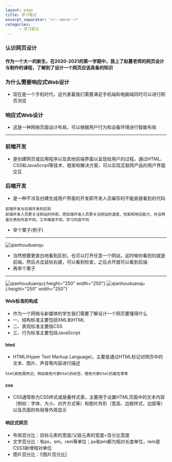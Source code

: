 ```yaml
---
layout: page
title: 学习笔记
excerpt_separator: "<!--more-->"
categories:
      - 学习笔记
---
```

### 认识网页设计
<!--more-->

#### 作为一个大一的新生，在2020-2021的第一学期中，我上了赵蔓老师的网页设计与制作的课程，了解到了设计一个网页应该具备的知识

### 为什么需要响应式Web设计
- 现在是一个手机时代，这代表着我们需要满足手机端和电脑端同时可以进行网页浏览

### 响应式Web设计
- 这是一种网络页面设计布局，可以根据用户行为和设备环境进行智能布局

---

### 前端开发
- 是创建网页或应用程序以及其他前端界面以呈现给用户的过程。通过HTML、CSS和JavaScript等技术、框架和解决方案，可以实现互联网产品的用户界面交互

### 后端开发
- 是一种不涉及创建生成用户界面的开发即开发人员编写的不能直接看到的代码

```
前端开发与后端开发的区别
前端开发人员更关注网站的外观，而后端开发人员更关注网站的速度、性能和响应能力，并且两者负责的内容不同，工作难度不同，学习内容不同
```
- 举个栗子(例子)
---
![qianhouduanqu](https://pic2.zhimg.com/80/v2-32e9c4de7de2d8b8b2524f4237b321dd_1440w.jpg?source=1940ef5c)
- 当然想要更直白地看到区别，也可以打开任意一个网站，这时候你看到的就是前端，然后点击鼠标右键，可以看到检查，之后点开就可以看到后端
- 再举个栗子
---
![qianhouduanqu](http://m.qpic.cn/psc?/V12hxiwB3vOeKA/ruAMsa53pVQWN7FLK88i5rnpL1x9QlE67sEpWchDqKZ2CsoNc09bsg2lo5EIJnfkIxSQCgju6OyylB4GSDoz4EOR4g6Qw.dIjbbMgcbplh0!/mnull&bo=gAecAwAAAAADBzo!&rf=photolist&t=5){:height="250" width="250"}
![qianhouduanqu](http://m.qpic.cn/psc?/V12hxiwB3vOeKA/ruAMsa53pVQWN7FLK88i5rnpL1x9QlE67sEpWchDqKY8tEdf*Lakhalusn*O7vwtbVY5aZB7I8y.d.br0MTTCIQrBGxFI6hZzqNq3IaqjZM!/mnull&bo=gAecAwAAAAADBzo!&rf=photolist&t=5){:height="250" width="250"}

#### Web标准的构成
- 作为一个网络与新媒体的学生我们需要了解设计一个网页要懂得什么
- 一、结构标准主要包括XML和HTML
- 二、表现标准主要指CSS
- 三、行为标准主要包括JavaScript

#### html
- HTML(Hyper Text Markup Language)，主要是通过HTML标记对网页中的文本、图片、声音等内容进行描述
```
html颜色需熟记，例如紫色代表html的标签，橙色代表html的属性等等
```

#### css
- CSS通常称为CSS样式或层叠样式表，主要用于设置HTML页面中的文本内容（例如：字体、大小、对齐方式等）和图片外形（宽高、边框样式、边距等）以及页面的布局等外观显示

#### 响应式网页
- 布局百分比：目标元素的宽度/父级元素的宽度=百分比宽度
- 文字百分比：有px，em，rem等单位；px和em都为相对长度单位，rem是CSS3新增相对单位
- 图片百分比：![图片百分比]
